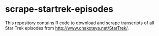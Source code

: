 # scrape-startrek-episodes
This repository contains R code to download and scrape transcripts of all Star Trek episodes from http://www.chakoteya.net/StarTrek/.
